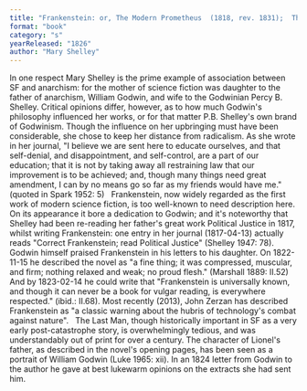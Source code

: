 ```yaml
---
title: "Frankenstein: or, The Modern Prometheus  (1818, rev. 1831);  The Last Man"
format: "book"
category: "s"
yearReleased: "1826"
author: "Mary Shelley"
---
```

In one respect Mary Shelley is the prime example of association between SF and anarchism: for the mother of science fiction was daughter to the father of anarchism, William Godwin, and wife to the Godwinian Percy B. Shelley. Critical opinions differ, however, as to how much Godwin's philosophy influenced her works, or for that matter P.B. Shelley's own brand of Godwinism.  Though the influence on her upbringing must have been considerable, she chose to  keep her distance from radicalism. As she wrote in her journal, "I believe we  are sent here to educate ourselves, and that self-denial, and disappointment,  and self-control, are a part of our education; that it is not by taking away all  restraining law that our improvement is to be achieved; and, though many things  need great amendment, I can by no means go so far as my friends would have me."  (quoted in Spark 1952: 5)
 
Frankenstein, now widely regarded as the first work of modern science fiction, is too well-known to need description here. On its appearance it bore a dedication to Godwin; and it's noteworthy that Shelley had been re-reading her father's great work Political Justice in 1817, whilst writing Frankenstein: one entry in her journal (1817-04-13) actually reads  "Correct Frankenstein; read Political Justice" (Shelley 1947: 78). Godwin himself praised Frankenstein in his letters to his daughter. On 1822-11-15 he described the novel as  "a fine thing; it was compressed, muscular, and firm; nothing relaxed and weak; no proud flesh."  (Marshall 1889: II.52) And by 1823-02-14 he could write that "Frankenstein is universally known, and though it can never be a book for vulgar reading, is everywhere respected." (ibid.: II.68).  Most recently (2013), John Zerzan has described Frankenstein as "a  classic warning about the hubris of technology's combat against nature".
 
The Last Man, though historically important in SF as a very early post-catastrophe story, is overwhelmingly tedious, and was understandably out of print for over a century. The character of Lionel's father, as described in the novel's opening pages, has been seen as a portrait of William Godwin (Luke 1965: xii). In an 1824 letter from Godwin to the author he gave at best lukewarm opinions on the extracts she had sent him.
 